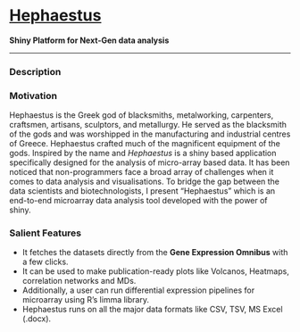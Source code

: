 # [Hephaestus](https://priyansh-srivastava.shinyapps.io/hephaestus-master/)
__Shiny Platform for Next-Gen data analysis__

---

### Description


### Motivation
Hephaestus is the Greek god of blacksmiths, metalworking, carpenters, craftsmen, artisans, sculptors, and metallurgy. He served as the blacksmith of the gods and was worshipped in the manufacturing and industrial centres of Greece. Hephaestus crafted much of the magnificent equipment of the gods. Inspired by the name and _Hephaestus_ is a shiny based application specifically designed for the analysis of micro-array based data. It has been noticed that non-programmers face a broad array of challenges when it comes to data analysis and visualisations. To bridge the gap between the data scientists and biotechnologists, I present “Hephaestus” which is an end-to-end microarray data analysis tool developed with the power of shiny.


### Salient Features
- It fetches the datasets directly from the __Gene Expression Omnibus__ with a few clicks.
- It can be used to make publication-ready plots like Volcanos, Heatmaps, correlation networks and MDs.
- Additionally, a user can run differential expression pipelines for microarray using R’s limma library.
- Hephaestus runs on all the major data formats like CSV, TSV, MS Excel (.docx).

